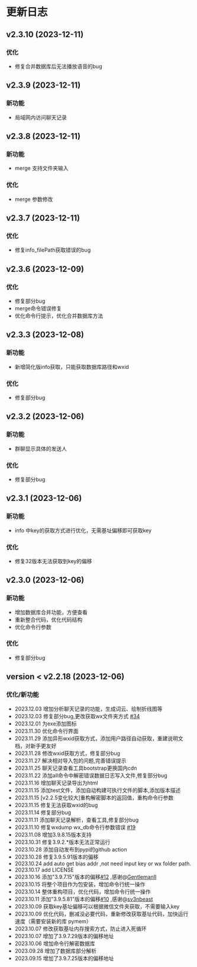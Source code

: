 # 更新日志

## v2.3.10 (2023-12-11)

### 优化

- 修复合并数据库后无法播放语音的bug

## v2.3.9 (2023-12-11)

### 新功能

- 局域网内访问聊天记录

## v2.3.8 (2023-12-11)

### 新功能

- merge 支持文件夹输入

### 优化

- merge 参数修改

## v2.3.7 (2023-12-11)

### 优化

- 修复info_filePath获取错误的bug

## v2.3.6 (2023-12-09)

### 优化

- 修复部分bug
- merge命令错误修复
- 优化命令行提示，优化合并数据库方法

## v2.3.3 (2023-12-08)

### 新功能

- 新增简化版info获取，只能获取数据库路径和wxid

### 优化

- 修复部分bug

## v2.3.2 (2023-12-06)

### 新功能

- 群聊显示具体的发送人

### 优化

- 修复部分bug

## v2.3.1 (2023-12-06)

### 新功能

- info 中key的获取方式进行优化，无需基址偏移即可获取key

### 优化

- 修复32版本无法获取到key的偏移

## v2.3.0 (2023-12-06)

### 新功能

- 增加数据库合并功能，方便查看
- 重新整合代码，优化代码结构
- 优化命令行参数

### 优化

- 修复部分bug

## version < v2.2.18 (2023-12-06)

### 优化/新功能

* 2023.12.03 增加分析聊天记录的功能，生成词云、绘制折线图等
* 2023.12.03 修复部分bug,更改获取wx文件夹方式 [#34](https://github.com/xaoyaoo/PyWxDump/issues/34)
* 2023.12.01 为exe添加图标
* 2023.11.30 优化命令行界面
* 2023.11.29 添加异形wxid获取方式，添加用户路径自动获取，重建说明文档，对新手更友好
* 2023.11.28 修改wxid获取方式，修复部分bug
* 2023.11.27 解决相对导入包的问题,完善错误提示
* 2023.11.25 聊天记录查看工具bootstrap更换国内cdn
* 2023.11.22 添加all命令中解密错误数据日志写入文件,修复部分bug
* 2023.11.16 增加聊天记录导出为html
* 2023.11.15 添加test文件，添加自动构建可执行文件的脚本,添加版本描述
* 2023.11.15 [v2.2.5变化较大]重构解密脚本的返回值，重构命令行参数
* 2023.11.15 修复无法获取wxid的bug
* 2023.11.14 修复部分bug
* 2023.11.11 添加聊天记录解析，查看工具,修复部分bug
* 2023.11.10 修复wxdump wx_db命令行参数错误 [#19](https://github.com/xaoyaoo/PyWxDump/issues/19)
* 2023.11.08 增加3.9.8.15版本支持
* 2023.10.31 修复3.9.2.*版本无法正常运行
* 2023.10.28 添加自动发布到pypi的github action
* 2023.10.28 修复3.9.5.91版本的偏移
* 2023.10.24 add auto get bias addr ,not need input key or wx folder path.
* 2023.10.17 add LICENSE
* 2023.10.16 添加"3.9.7.15"版本的偏移[#12](https://github.com/xaoyaoo/PyWxDump/issues/12)
  ,感谢@[GentlemanII](https://github.com/GentlemanII)
* 2023.10.15 将整个项目作为包安装，增加命令行统一操作
* 2023.10.14 整体重构项目，优化代码，增加命令行统一操作
* 2023.10.11 添加"3.9.5.81"版本的偏移[#10](https://github.com/xaoyaoo/PyWxDump/issues/10)
  ,感谢@[sv3nbeast](https://github.com/sv3nbeast)
* 2023.10.09 获取key基址偏移可以根据微信文件夹获取，不需要输入key
* 2023.10.09 优化代码，删减没必要代码，重新修改获取基址代码，加快运行速度（需要安装新的库 pymem）
* 2023.10.07 修改获取基址内存搜索方式，防止进入死循环
* 2023.10.07 增加了3.9.7.29版本的偏移地址
* 2023.10.06 增加命令行解密数据库
* 2023.09.28 增加了数据库部分解析
* 2023.09.15 增加了3.9.7.25版本的偏移地址